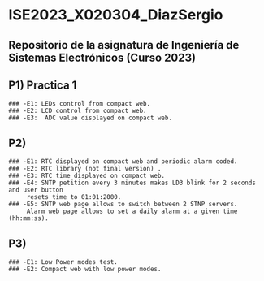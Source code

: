 # ISE2023_X020304_DiazSergio
## Repositorio de la asignatura de Ingeniería de Sistemas Electrónicos (Curso 2023)

## P1) Practica 1
    ### -E1: LEDs control from compact web.
    ### -E2: LCD control from compact web.
    ### -E3:  ADC value displayed on compact web.
## P2)
    ### -E1: RTC displayed on compact web and periodic alarm coded.
    ### -E2: RTC library (not final version) .
    ### -E3: RTC time displayed on compact web.
    ### -E4: SNTP petition every 3 minutes makes LD3 blink for 2 seconds and user button
         resets time to 01:01:2000.
    ### -E5: SNTP web page allows to switch between 2 STNP servers.
         Alarm web page allows to set a daily alarm at a given time (hh:mm:ss).
## P3)
    ### -E1: Low Power modes test.
    ### -E2: Compact web with low power modes.
